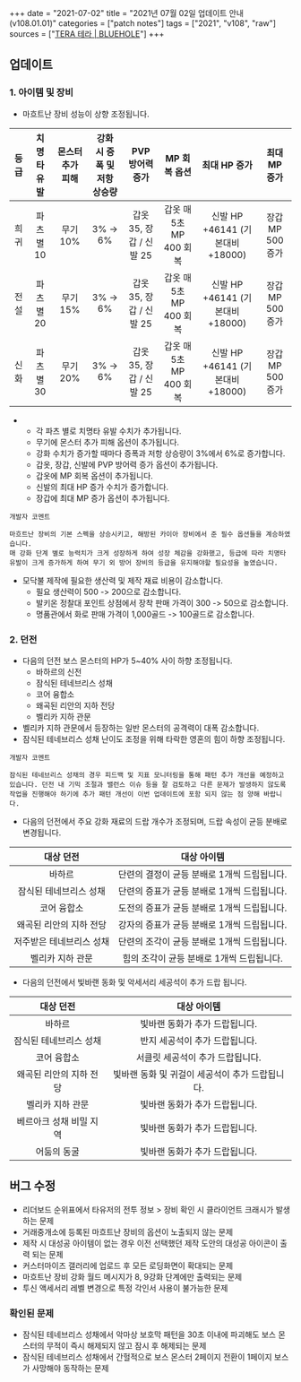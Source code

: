 +++
date = "2021-07-02"
title = "2021년 07월 02일 업데이트 안내 (v108.01.01)"
categories = ["patch notes"]
tags = ["2021", "v108", "raw"]
sources = ["[TERA 테라 | BLUEHOLE](https://playtera.co.kr/news/updates/449)"]
+++

## 업데이트

### **1.** 아이템 및 장비
- 마흐트난 장비 성능이 상향 조정됩니다.

| 등급 | 치명타 유발 | 몬스터 추가 피해 | 강화 시 증폭 및 저항 상승량 | PVP 방어력 증가 | MP 회복 옵션 | 최대 HP 증가 | 최대 MP 증가 |
| :-: | :-: | :-: | :-: | :-: | :-: | :-: | :-: |
| 희귀 | 파츠 별 10 | 무기 10% | 3% -> 6% | 갑옷 35, 장갑 / 신발 25 | 갑옷 매 5초 MP 400 회복 | 신발 HP +46141 (기본대비 +18000) | 장갑 MP 500 증가 |
| 전설 | 파츠 별 20 | 무기 15% | 3% -> 6% | 갑옷 35, 장갑 / 신발 25 | 갑옷 매 5초 MP 400 회복 | 신발 HP +46141 (기본대비 +18000) | 장갑 MP 500 증가 |
| 신화 | 파츠 별 30 | 무기 20% | 3% -> 6% | 갑옷 35, 장갑 / 신발 25 | 갑옷 매 5초 MP 400 회복 | 신발 HP +46141 (기본대비 +18000) | 장갑 MP 500 증가 |

- 
  - 각 파츠 별로 치명타 유발 수치가 추가됩니다.
  - 무기에 몬스터 추가 피해 옵션이 추가됩니다.
  - 강화 수치가 증가할 때마다 증폭과 저항 상승량이 3%에서 6%로 증가합니다.
  - 갑옷, 장갑, 신발에 PVP 방어력 증가 옵션이 추가됩니다.
  - 갑옷에 MP 회복 옵션이 추가됩니다.
  - 신발의 최대 HP 증가 수치가 증가합니다.
  - 장갑에 최대 MP 증가 옵션이 추가됩니다.

```
개발자 코멘트

마흐트난 장비의 기본 스펙을 상승시키고, 해방된 카이아 장비에서 준 필수 옵션들을 계승하였습니다.
매 강화 단계 별로 능력치가 크게 성장하게 하여 성장 체감을 강화했고, 등급에 따라 치명타 유발이 크게 증가하게 하여 무기 외 방어 장비의 등급을 유지해야할 필요성을 높였습니다.
```

- 모닥불 제작에 필요한 생산력 및 제작 재료 비용이 감소합니다.
  - 필요 생산력이 500 -> 200으로 감소합니다.
  - 발키온 정찰대 포인트 상점에서 장착 판매 가격이 300 -> 50으로 감소합니다.
  - 명품관에서 화로 판매 가격이 1,000골드 -> 100골드로 감소합니다.

### **2.** 던전
- 다음의 던전 보스 몬스터의 HP가 5~40% 사이 하향 조정됩니다.
  - 바하르의 신전
  - 잠식된 테네브리스 성채
  - 코어 융합소
  - 왜곡된 리안의 지하 전당
  - 벨리카 지하 관문
- 벨리카 지하 관문에서 등장하는 일반 몬스터의 공격력이 대폭 감소합니다.
- 잠식된 테네브리스 성채 난이도 조정을 위해 타락한 영혼의 힘이 하향 조정됩니다.

```
개발자 코멘트

잠식된 테네브리스 성채의 경우 피드백 및 지표 모니터링을 통해 패턴 추가 개선을 예정하고 있습니다. 던전 내 기믹 조절과 밸런스 이슈 등을 잘 검토하고 다른 문제가 발생하지 않도록 작업을 진행해야 하기에 추가 패턴 개선이 이번 업데이트에 포함 되지 않는 점 양해 바랍니다.
```

- 다음의 던전에서 주요 강화 재료의 드랍 개수가 조정되며, 드랍 속성이 균등 분배로 변경됩니다.

| 대상 던전 | 대상 아이템 |
| :-: | :-: |
| 바하르 | 단련의 결정이 균등 분배로 1개씩 드립됩니다. |
| 잠식된 테네브리스 성채 | 단련의 증표가 균등 분배로 1개씩 드립됩니다. |
| 코어 융합소 | 도전의 증표가 균등 분배로 1개씩 드립됩니다. |
| 왜곡된 리안의 지하 전당 | 강자의 증표가 균등 분배로 1개씩 드립됩니다. |
| 저주받은 테네브리스 성채 | 단련의 조각이 균등 분배로 1개씩 드립됩니다. |
| 벨리카 지하 관문 | 힘의 조각이 균등 분배로 1개씩 드립됩니다. |

- 다음의 던전에서 빛바랜 동화 및 악세서리 세공석이 추가 드랍 됩니다.

| 대상 던전 | 대상 아이템 |
| :-: | :-: |
| 바하르 | 빛바랜 동화가 추가 드랍됩니다. |
| 잠식된 테네브리스 성채 | 반지 세공석이 추가 드랍됩니다. |
| 코어 융합소 | 서클릿 세공석이 추가 드랍됩니다. |
| 왜곡된 리안의 지하 전당 | 빛바랜 동화 및 귀걸이 세공석이 추가 드랍됩니다. |
| 벨리카 지하 관문 | 빛바랜 동화가 추가 드랍됩니다. |
| 베르아크 성채 비밀 지역 | 빛바랜 동화가 추가 드랍됩니다. |
| 어둠의 동굴 | 빛바랜 동화가 추가 드랍됩니다. |

## 버그 수정

- 리더보드 순위표에서 타유저의 전투 정보 > 장비 확인 시 클라이언트 크래시가 발생하는 문제
- 거래중개소에 등록된 마흐트난 장비의 옵션이 노출되지 않는 문제
- 제작 시 대성공 아이템이 없는 경우 이전 선택했던 제작 도안의 대성공 아이콘이 출력 되는 문제
- 커스터마이즈 갤러리에 업로드 후 모든 로딩화면이 확대되는 문제
- 마흐트난 장비 강화 월드 메시지가 8, 9강화 단계에만 출력되는 문제
- 투신 액세서리 레벨 변경으로 특정 각인서 사용이 불가능한 문제

### 확인된 문제
- 잠식된 테네브리스 성채에서 악마상 보호막 패턴을 30초 이내에 파괴해도 보스 몬스터의 무적이 즉시 해제되지 않고 잠시 후 해제되는 문제
- 잠식된 테네브리스 성채에서 간헐적으로 보스 몬스터 2페이지 전환이 1페이지 보스가 사망해야 동작하는 문제
